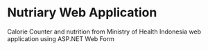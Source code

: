 # Nutriary Web Application
Calorie Counter and nutrition from Ministry of Health Indonesia web application using ASP.NET Web Form
 
